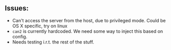 ## Issues:

- Can't access the server from the host, due to privileged mode. Could be OS X specific, try on linux
- `can2` is currently hardcoded. We need some way to inject this based on config. 
- Needs testing i.r.t. the rest of the stuff.